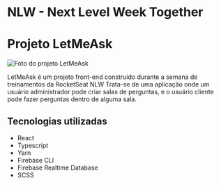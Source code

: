 # NLW - Next Level Week Together

# Projeto LetMeAsk

![Foto do projeto LetMeAsk](https://raw.githubusercontent.com/johnnyloreano/NLW_06/master/letmeask/src/assets/github/presentation.png)

LetMeAsk é um projeto front-end construído durante a semana de treinamentos da RocketSeat NLW
Trata-se de uma aplicação onde um usuário administrador pode criar salas de perguntas, e o usuário cliente pode fazer perguntas dentro de alguma sala. 

## Tecnologias utilizadas
* React
* Typescript
* Yarn
* Firebase CLI
* Firebase Realtime Database
* SCSS
